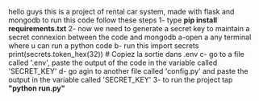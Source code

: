 hello guys 
this is a project of rental car system, made with flask and mongodb
to run this code follow these steps
1- type **pip install requirements.txt**
2- now we need to generate a secret key to maintain a secret connexion between the code and mongodb
    a-open a any terminal where u can run a python code 
    b- run this 
        import secrets
        print(secrets.token_hex(32))  # Copiez la sortie dans .env
    c- go to a file called '.env', paste the output of the code in the variable called 'SECRET_KEY'
    d- go agin to another file called 'config.py' and paste the output in the variable called 'SECRET_KEY'
3- to run the project tap **"python run.py"**
